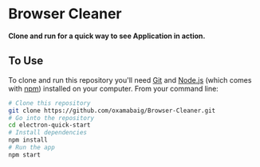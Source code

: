 # Browser Cleaner

**Clone and run for a quick way to see Application in action.**

## To Use

To clone and run this repository you'll need [Git](https://git-scm.com) and [Node.js](https://nodejs.org/en/download/) (which comes with [npm](http://npmjs.com)) installed on your computer. From your command line:

```bash
# Clone this repository
git clone https://github.com/oxamabaig/Browser-Cleaner.git
# Go into the repository
cd electron-quick-start
# Install dependencies
npm install
# Run the app
npm start
```
